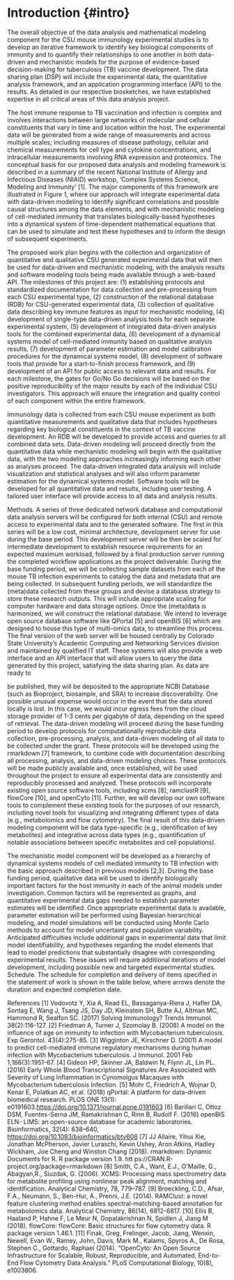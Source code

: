 # Introduction {#intro}

The overall objective of the data analysis and mathematical modeling 
component for the CSU mouse immunology experimental studies is to develop an 
iterative framework to identify key biological components of immunity and to 
quantify their relationships to one another in both data-driven and
mechanistic models for the purpose of evidence-based decision-making for 
tuberculosis (TB) vaccine development. The data sharing plan (DSP) will 
include the experimental data, the quantitative analysis framework, and an 
application programming interface (API) to the results. As detailed in our 
respective biosketches, we have established expertise in all critical 
areas of this data analysis project.


The host immune response to TB vaccination and infection is complex and 
involves interactions between large networks of molecular and cellular 
constituents that vary in time and location within the host. The experimental 
data will be generated from a wide range of measurements and across multiple 
scales; including measures of disease pathology, cellular and chemical 
measurements for cell type and cytokine concentrations, and intracellular 
measurements involving RNA expression and proteomics. The conceptual basis for 
our proposed data analysis and modeling framework is described in a summary
of the recent National Institute of Allergy and Infectious Diseases (NIAID)
workshop, ‘Complex Systems Science, Modeling and Immunity’ [1]. The
major components of this framework are illustrated in Figure 1, where our
approach will integrate experimental data with data-driven modeling to
identify significant correlations and possible causal structures among the  data elements, and with mechanistic modeling of 
cell-mediated immunity that translates biologically-based hypotheses into a 
dynamical system of time-dependent mathematical equations that can be used to 
simulate and test these hypotheses and to inform the design of subsequent experiments.

The proposed work plan begins with the collection and organization of
quantitative and qualitative CSU
generated experimental data that will then be used for data-driven and
mechanistic modeling, with the
analysis results and software modeling tools being made available through a
web-based API. The
milestones of this project are: (1) establishing protocols and standardized
documentation for data
collection and pre-processing from each CSU experimental type, (2) construction
of the relational
database (RDB) for CSU-generated experimental data, (3) collection of
qualitative data describing key
immune features as input for mechanistic modeling, (4) development of
single-type data-driven analysis
tools for each separate experimental system, (5) development of integrated
data-driven analysis tools
for the combined experimental data, (6) development of a dynamical systems model
of cell-mediated
immunity based on qualitative analysis results, (7) development of parameter
estimation and model
calibration procedures for the dynamical systems model, (8) development of
software tools that provide
for a start-to-finish process framework, and (9) development of an API for
public access to relevant data
and results. For each milestone, the gates for Go/No Go decisions will be based
on the positive
reproducibility of the major results by each of the individual CSU
investigators. This approach will ensure
the integration and quality control of each component within the entire
framework.

Immunology data is collected from each CSU mouse experiment as both quantitative
measurements and
qualitative data that includes hypotheses regarding key biological constituents
in the context of TB
vaccine development. An RDB will be developed to provide access and queries to
all combined data
sets. Data-driven modeling will proceed directly from the quantitative data
while mechanistic modeling
will begin with the qualitative data, with the two modeling approaches
increasingly informing each
other as analyses proceed. The data-driven integrated data analysis will include
visualization and
statistical analyses and will also inform parameter estimation for the dynamical
systems model.
Software tools will be developed for all quantitative data and results,
including user testing. A tailored
user interface will provide access to all data and analysis results.


Methods. A series of three dedicated network database and computational data analysis servers will be
configured for both internal (CSU) and remote access to experimental data and to the generated
software. The first in this series will be a low cost, minimal architecture, development server for use
during the base period. This development server will be then be scaled for intermediate development to
establish resource requirements for an expected maximum workload, followed by a final production
server running the completed workflow applications as the project deliverable. During the base funding
period, we will be collecting sample datasets from each of the mouse TB infection experiments to
catalog the data and metadata that are being collected. In subsequent funding periods, we will
standardize the (meta)data collected from these groups and devise a database strategy to store these
research outputs. This will include appropriate scaling for computer hardware and data storage options.
Once the (meta)data is harmonized, we will construct the relational database. We intend to leverage
open source database software like QPortal [5] and openBIS [6] which are designed to house this type of
multi-omics data, to streamline this process. The final version of the web server will be housed centrally
by Colorado State University’s Academic Computing and Networking Services division and maintained by
qualified IT staff. These systems will also provide a web interface and an API interface that will allow
users to query the data generated by this project, satisfying the data sharing plan. As data are ready to

be published, they will be deposited to the appropriate NCBI Database (such as Bioproject, biosample,
and SRA) to increase discoverability. One possible unusual expense would occur in the event that the
data stored locally is lost. In this case, we would incur egress fees from the cloud storage provider of 1-3
cents per gigabyte of data, depending on the speed of retrieval.
The data-driven modeling will proceed during the base funding period to develop protocols for
computationally reproducible data collection, pre-processing, analysis, and data-driven modeling of all
data to be collected under the grant. These protocols will be developed using the rmarkdown [7]
framework, to combine code with documentation describing all processing, analysis, and data-driven
modeling choices. These protocols will be made publicly available and, once established, will be used
throughout the project to ensure all experimental data are consistently and reproducibly processed and
analyzed. These protocols will incorporate existing open source software tools, including xcms [8],
ramclustR [9], flowCore [10], and openCyto [11]. Further, we will develop our own software tools to
complement these existing tools for the purposes of our research, including novel tools for visualizing
and integrating different types of data (e.g., metabolomics and flow cytometry). The final result of this
data-driven modeling component will be data type-specific (e.g., identification of key metabolites) and
integrative across data types (e.g., quantification of notable associations between specific metabolites
and cell populations).

The mechanistic model component will be developed as a hierarchy of dynamical systems models of cell
mediated immunity to TB infection with the basic approach described in previous models [2,3]. During
the base funding period, qualitative data will be used to identify biologically important factors for the
host immunity in each of the animal models under investigation. Common factors will be represented as
graphs, and quantitative experimental data gaps needed to establish parameter estimates will be
identified. Once appropriate experimental data is available, parameter estimation will be performed
using Bayesian hierarchical modeling, and model simulations will be conducted using Monte Carlo
methods to account for model uncertainty and population variability. Anticipated difficulties include
additional gaps in experimental data that limit model identifiability, and hypotheses regarding the
model elements that lead to model predictions that substantially disagree with corresponding
experimental results. These issues will require additional iterations of model development, including
possible new and targeted experimental studies.
Schedule. The schedule for completion and delivery of items specified in the statement of work is shown in the table below, where arrows denote the duration and expected completion date.


References
[1] Vodovotz Y, Xia A, Read EL, Bassaganya-Riera J, Hafler DA, Sontag E, Wang J, Tsang JS,
Day JD,
Kleinstein SH, Butte AJ, Altman MC, Hammond R, Sealfon SC. (2017) Solving Immunology? Trends
Immunol. 38(2):116-127.
[2] Friedman A, Turner J, Szomolay B. (2008) A model on the influence of age on immunity to infection
with Mycobacterium tuberculosis. Exp Gerontol. 43(4):275-85.
[3] Wigginton JE, Kirschner D. (2001) A model to predict cell-mediated immune regulatory mechanisms
during human infection with Mycobacterium tuberculosis. J Immunol. 2001 Feb 1;166(3):1951-67.
[4] Gideon HP, Skinner JA, Baldwin N, Flynn JL, Lin PL. (2016) Early Whole Blood Transcriptional
Signatures Are Associated with Severity of Lung Inflammation in Cynomolgus Macaques with
Mycobacterium tuberculosis Infection.
[5] Mohr C, Friedrich A, Wojnar D, Kenar E, Polatkan AC, et al. (2018) qPortal: A platform for data-driven
biomedical research. PLOS ONE 13(1): e0191603.https://doi.org/10.1371/journal.pone.0191603
[6] Barillari C, Ottoz DSM, Fuentes-Serna JM, Ramakrishnan C, Rinn B, Rudolf F. (2016) openBIS ELN-
LIMS: an open-source database for academic laboratories. Bioinformatics, 32(4): 638–640,
https://doi.org/10.1093/bioinformatics/btv606
[7] JJ Allaire, Yihui Xie, Jonathan McPherson, Javier Luraschi, Kevin Ushey, Aron Atkins, Hadley Wickham,
Joe Cheng and Winston Chang (2018). rmarkdown: Dynamic Documents for R. R package version 1.9. htt
ps://CRAN.R-project.org/package=rmarkdown
[8] Smith, C.A., Want, E.J., O'Maille, G., Abagyan,R., Siuzdak, G. (2006). XCMS: Processing mass
spectrometry data for metabolite profiling using nonlinear peak alignment, matching and identification.
Analytical Chemistry, 78, 779–787.
[9] Broeckling, C.D., Afsar, F.A., Neumann, S., Ben-Hur, A., Prenni, J.E. (2014). RAMClust: a novel
feature clustering method enables spectral-matching-based annotation for metabolomics data. Analytical
Chemistry, 86(14), 6812-6817.
[10] Ellis B, Haaland P, Hahne F, Le Meur N, Gopalakrishnan N, Spidlen J, Jiang M (2018). flowCore:
flowCore: Basic structures for flow cytometry data. R package version 1.46.1.
[11] Finak, Greg, Frelinger, Jacob, Jiang, Wenxin, Newell, Evan W., Ramey, John, Davis, Mark M., Kalams,
Spyros A., De Rosa, Stephen C., Gottardo, Raphael (2014). “OpenCyto: An Open Source Infrastructure for
Scalable, Robust, Reproducible, and Automated, End-to-End Flow Cytometry Data Analysis.” PLoS
Computational Biology, 10(8), e1003806.


